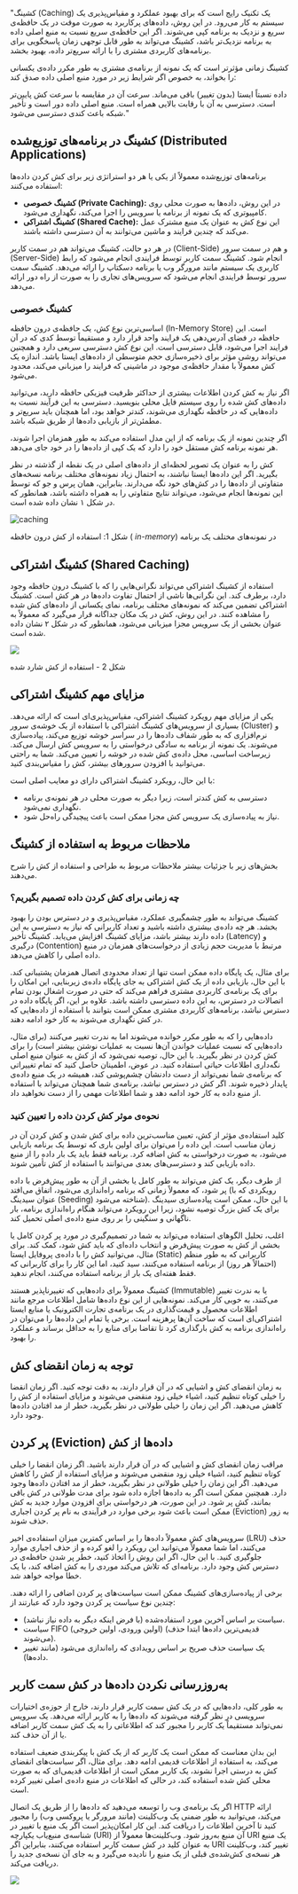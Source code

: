 "کشینگ (Caching) یک تکنیک رایج است که برای بهبود عملکرد و مقیاس‌پذیری یک سیستم به کار می‌رود. در این روش، داده‌‌های پرکاربرد به صورت موقت در یک حافظه‌ی سریع و نزدیک به برنامه کپی می‌شوند. اگر این حافظه‌ی سریع نسبت به منبع اصلی داده به برنامه نزدیک‌تر باشد، کشینگ می‌تواند به طور قابل توجهی زمان پاسخگویی برای برنامه‌‌های کاربردی مشتری را با ارائه سریع‌تر داده، بهبود بخشد.

کشینگ زمانی مؤثرتر است که یک نمونه از برنامه‌ی مشتری به طور مکرر داده‌ی یکسانی را بخواند، به خصوص اگر شرایط زیر در مورد منبع اصلی داده صدق کند:

داده نسبتاً ایستا (بدون تغییر) باقی می‌ماند. سرعت آن در مقایسه با سرعت کش پایین‌تر است. دسترسی به آن با رقابت بالایی همراه است. منبع اصلی داده دور است و تأخیر شبکه باعث کندی دسترسی می‌شود."


## کشینگ در برنامه‌‌های توزیع‌شده (Distributed Applications)

برنامه‌‌های توزیع‌شده معمولاً از یکی یا هر دو استراتژی زیر برای کش کردن داده‌ها استفاده می‌کنند:

- **کشینگ خصوصی (Private Caching):** در این روش، داده‌ها به صورت محلی روی کامپیوتری که یک نمونه از برنامه یا سرویس را اجرا می‌کند، نگهداری می‌شود.
- **کشینگ اشتراکی (Shared Cache):** این نوع کش به عنوان یک منبع مشترک عمل می‌کند که چندین فرایند و ماشین می‌توانند به آن دسترسی داشته باشند.

در هر دو حالت، کشینگ می‌تواند هم در سمت کاربر (Client-Side) و هم در سمت سرور (Server-Side) انجام شود. کشینگ سمت کاربر توسط فرایندی انجام می‌شود که رابط کاربری یک سیستم مانند مرورگر وب یا برنامه دسکتاپ را ارائه می‌دهد. کشینگ سمت سرور توسط فرایندی انجام می‌شود که سرویس‌‌های تجاری را به صورت از راه دور ارائه می‌دهد.

### کشینگ خصوصی

اساسی‌ترین نوع کش، یک حافظه‌ی درون حافظه (In-Memory Store) است. این حافظه در فضای آدرس‌دهی یک فرایند واحد قرار دارد و مستقیماً توسط کدی که در آن فرایند اجرا می‌شود، قابل دسترسی است. این نوع کش دسترسی سریعی دارد و همچنین می‌تواند روشی مؤثر برای ذخیره‌سازی حجم متوسطی از داده‌‌های ایستا باشد. اندازه یک کش معمولاً با مقدار حافظه‌ی موجود در ماشینی که فرایند را میزبانی می‌کند، محدود می‌شود.

اگر نیاز به کش کردن اطلاعات بیشتری از حداکثر ظرفیت فیزیکی حافظه دارید، می‌توانید داده‌‌های کش شده را روی سیستم فایل محلی بنویسید. دسترسی به این فرآیند نسبت به داده‌‌هایی که در حافظه نگهداری می‌شوند، کندتر خواهد بود، اما همچنان باید سریع‌تر و مطمئن‌تر از بازیابی داده‌ها از طریق شبکه باشد.

اگر چندین نمونه از یک برنامه که از این مدل استفاده می‌کند به طور همزمان اجرا شوند، هر نمونه برنامه کش مستقل خود را دارد که یک کپی از داده‌ها را در خود جای می‌دهد.

کش را به عنوان یک تصویر لحظه‌ای از داده‌‌های اصلی در یک نقطه از گذشته در نظر بگیرید. اگر این داده‌ها ایستا نباشند، به احتمال زیاد نمونه‌‌های مختلف برنامه نسخه‌‌های متفاوتی از داده‌ها را در کش‌‌های خود نگه می‌دارند. بنابراین، همان پرس و جو که توسط این نمونه‌ها انجام می‌شود، می‌تواند نتایج متفاوتی را به همراه داشته باشد، همانطور که در شکل ۱ نشان داده شده است.

![caching](../../assets/Best_practice/figure1.png)

 شکل 1: استفاده از کش درون حافظه ( _in-memory_) در نمونه‌‌های مختلف یک برنامه
##   کشینگ اشتراکی (Shared Caching)

استفاده از کشینگ اشتراکی می‌تواند نگرانی‌‌هایی را که با کشینگ درون حافظه وجود دارد، برطرف کند. این نگرانی‌ها ناشی از احتمال تفاوت داده‌ها در هر کش است. کشینگ اشتراکی تضمین می‌کند که نمونه‌‌های مختلف برنامه، نمای یکسانی از داده‌‌های کش شده را مشاهده کنند. در این روش، کش در یک مکان جداگانه قرار می‌گیرد که معمولاً به عنوان بخشی از یک سرویس مجزا میزبانی می‌شود، همانطور که در شکل ۲ نشان داده شده است.

![](../../assets/Best_practice/figure2.png)

شکل 2 - استفاده از کش شارد شده

## مزایای مهم کشینگ اشتراکی

یکی از مزایای مهم رویکرد کشینگ اشتراکی، مقیاس‌پذیری‌ای است که ارائه می‌دهد. بسیاری از سرویس‌‌های کشینگ اشتراکی با استفاده از یک خوشه‌ی سرور (Cluster) و نرم‌افزاری که به طور شفاف داده‌ها را در سراسر خوشه توزیع می‌کند، پیاده‌سازی می‌شوند. یک نمونه از برنامه به سادگی درخواستی را به سرویس کش ارسال می‌کند. زیرساخت اساسی، محل داده‌ی کش شده در خوشه را تعیین می‌کند. شما به راحتی می‌توانید با افزودن سرور‌های بیشتر، کش را مقیاس‌بندی کنید.

با این حال، رویکرد کشینگ اشتراکی دارای دو معایب اصلی است:

- دسترسی به کش کندتر است، زیرا دیگر به صورت محلی در هر نمونه‌ی برنامه نگهداری نمی‌شود.
- نیاز به پیاده‌سازی یک سرویس کش مجزا ممکن است باعث پیچیدگی راه‌حل شود.

## ملاحظات مربوط به استفاده از کشینگ

بخش‌‌های زیر با جزئیات بیشتر ملاحظات مربوط به طراحی و استفاده از کش را شرح می‌دهند.

### چه زمانی برای کش کردن داده تصمیم بگیریم؟

کشینگ می‌تواند به طور چشمگیری عملکرد، مقیاس‌پذیری و در دسترس بودن را بهبود بخشد. هر چه داده‌ی بیشتری داشته باشید و تعداد کاربرانی که نیاز به دسترسی به این داده دارند بیشتر باشد، مزایای کشینگ افزایش می‌یابد. کشینگ تأخیر (Latency) و درگیری (Contention) مرتبط با مدیریت حجم زیادی از درخواست‌‌های همزمان در منبع داده اصلی را کاهش می‌دهد.

برای مثال، یک پایگاه داده ممکن است تنها از تعداد محدودی اتصال همزمان پشتیبانی کند. با این حال، بازیابی داده از یک کش اشتراکی به جای پایگاه داده‌ی زیربنایی، این امکان را برای یک برنامه‌ی کاربردی مشتری فراهم می‌کند که حتی در صورت اشغال بودن تمام اتصالات در دسترس، به این داده دسترسی داشته باشد. علاوه بر این، اگر پایگاه داده در دسترس نباشد، برنامه‌‌های کاربردی مشتری ممکن است بتوانند با استفاده از داده‌‌هایی که در کش نگهداری می‌شوند به کار خود ادامه دهند.

داده‌‌هایی را که به طور مکرر خوانده می‌شوند اما به ندرت تغییر می‌کنند (برای مثال، داده‌‌هایی که نسبت عملیات خواندن آن‌ها نسبت به عملیات نوشتن بیشتر است) را برای کش کردن در نظر بگیرید. با این حال، توصیه نمی‌شود که از کش به عنوان منبع اصلی نگه‌داری اطلاعات حیاتی استفاده کنید. در عوض، اطمینان حاصل کنید که تمام تغییراتی که برنامه‌ی شما نمی‌تواند از دست دادنشان چشم‌پوشی کند، همیشه در یک منبع داده‌ی پایدار ذخیره شوند. اگر کش در دسترس نباشد، برنامه‌ی شما همچنان می‌تواند با استفاده از منبع داده به کار خود ادامه دهد و شما اطلاعات مهمی را از دست نخواهید داد.

### نحوه‌ی موثر کش کردن داده را تعیین کنید

کلید استفاده‌ی مؤثر از کش، تعیین مناسب‌ترین داده برای کش شدن و کش کردن آن در زمان مناسب است. این داده را می‌توان برای اولین باری که توسط یک برنامه بازیابی می‌شود، به صورت درخواستی به کش اضافه کرد. برنامه فقط باید یک بار داده را از منبع داده بازیابی کند و دسترسی‌‌های بعدی می‌توانند با استفاده از کش تأمین شوند.

از طرف دیگر، یک کش می‌تواند به طور کامل یا بخشی از آن به طور پیش‌فرض با داده پر شود، که معمولاً زمانی که برنامه راه‌اندازی می‌شود، اتفاق می‌افتد (رویکردی که با عنوان سیدینگ (Seeding) شناخته می‌شود). با این حال، ممکن است پیاده‌سازی سیدینگ برای یک کش بزرگ توصیه نشود، زیرا این رویکرد می‌تواند هنگام راه‌اندازی برنامه، بار ناگهانی و سنگینی را بر روی منبع داده‌ی اصلی تحمیل کند.

اغلب، تحلیل الگو‌های استفاده می‌تواند به شما در تصمیم‌گیری در مورد پر کردن کامل یا بخشی از کش به صورت پیش‌فرض و انتخاب داده‌ای که باید کش شود، کمک کند. برای مثال، می‌توانید کش را با داده‌ی پروفایل ایستا (Static) کاربرانی که به طور منظم (احتمالاً هر روز) از برنامه استفاده می‌کنند، سید کنید، اما این کار را برای کاربرانی که فقط هفته‌ای یک بار از برنامه استفاده می‌کنند، انجام ندهید.

کشینگ معمولاً برای داده‌‌هایی که تغییرناپذیر هستند (Immutable) یا به ندرت تغییر می‌کنند، به خوبی کار می‌کند. نمونه‌‌هایی از این نوع داده‌ها شامل اطلاعات مرجع مانند اطلاعات محصول و قیمت‌گذاری در یک برنامه‌ی تجارت الکترونیک یا منابع ایستا اشتراکی‌ای است که ساخت آن‌ها پرهزینه است. برخی یا تمام این داده‌ها را می‌توان در راه‌اندازی برنامه به کش بارگذاری کرد تا تقاضا برای منابع را به حداقل برساند و عملکرد را بهبود.


##   توجه به زمان انقضای کش

به زمان انقضای کش و اشیایی که در آن قرار دارند، به دقت توجه کنید. اگر زمان انقضا را خیلی کوتاه تنظیم کنید، اشیاء خیلی زود منقضی می‌شوند و مزایای استفاده از کش را کاهش می‌دهید. اگر این زمان را خیلی طولانی در نظر بگیرید، خطر از مد افتادن داده‌ها وجود دارد.


## پر کردن (Eviction) داده‌ها از کش

مراقب زمان انقضای کش و اشیایی که در آن قرار دارند باشید. اگر زمان انقضا را خیلی کوتاه تنظیم کنید، اشیاء خیلی زود منقضی می‌شوند و مزایای استفاده از کش را کاهش می‌دهید. اگر این زمان را خیلی طولانی در نظر بگیرید، خطر از مد افتادن داده‌ها وجود دارد. همچنین ممکن است اگر به داده‌ها اجازه داده شود برای مدت طولانی در کش باقی بمانند، کش پر شود. در این صورت، هر درخواستی برای افزودن موارد جدید به کش ممکن است باعث شود برخی موارد در فرآیندی به نام پر کردن اجباری (Eviction) به زور حذف شوند.

سرویس‌‌های کش معمولاً داده‌ها را بر اساس کمترین میزان استفاده‌ی اخیر (LRU) حذف می‌کنند، اما شما معمولاً می‌توانید این رویکرد را لغو کرده و از حذف اجباری موارد جلوگیری کنید. با این حال، اگر این روش را اتخاذ کنید، خطر پر شدن حافظه‌ی در دسترس کش وجود دارد. برنامه‌ای که تلاش می‌کند موردی را به کش اضافه کند، با یک خطا مواجه خواهد شد.

برخی از پیاده‌سازی‌‌های کشینگ ممکن است سیاست‌‌های پر کردن اضافی را ارائه دهند. چندین نوع سیاست پر کردن وجود دارد که عبارتند از:

- سیاست بر اساس آخرین مورد استفاده‌شده (با فرض اینکه دیگر به داده نیاز نباشد).
- سیاست FIFO (اولین ورودی، اولین خروجی) (قدیمی‌ترین داده‌ها ابتدا حذف می‌شوند).
- یک سیاست حذف صریح بر اساس رویدادی که راه‌اندازی می‌شود (مانند تغییر داده‌ها).

## به‌روزرسانی نکردن داده‌ها در کش سمت کاربر

به طور کلی، داده‌‌هایی که در یک کش سمت کاربر قرار دارند، خارج از حوزه‌ی اختیارات سرویسی در نظر گرفته می‌شوند که داده‌ها را به کاربر ارائه می‌دهد. یک سرویس نمی‌تواند مستقیماً یک کاربر را مجبور کند که اطلاعاتی را به یک کش سمت کاربر اضافه یا از آن حذف کند.

این بدان معناست که ممکن است یک کاربر که از یک کش با پیکربندی ضعیف استفاده می‌کند، به استفاده از اطلاعات قدیمی ادامه دهد. برای مثال، اگر سیاست‌‌های انقضای کش به درستی اجرا نشوند، یک کاربر ممکن است از اطلاعات قدیمی‌ای که به صورت محلی کش شده استفاده کند، در حالی که اطلاعات در منبع داده‌ی اصلی تغییر کرده است.

اگر یک برنامه‌ی وب را توسعه می‌دهید که داده‌ها را از طریق یک اتصال HTTP ارائه می‌کند، می‌توانید به طور ضمنی یک وب‌کلینت (مانند مرورگر یا پروکسی وب) را مجبور کنید تا آخرین اطلاعات را دریافت کند. این کار امکان‌پذیر است اگر یک منبع با تغییر در شناسه‌ی منبع‌یاب یکپارچه (URI) آن منبع به‌روز شود. وب‌کلینت‌ها معمولاً از URI یک منبع به عنوان کلید در کش سمت کاربر استفاده می‌کنند، بنابراین اگر URI تغییر کند، وب‌کلینت هر نسخه‌ی کش‌شده‌ی قبلی از یک منبع را نادیده می‌گیرد و به جای آن نسخه‌ی جدید را دریافت می‌کند.

![](../../assets/Best_practice/caching3.png)

